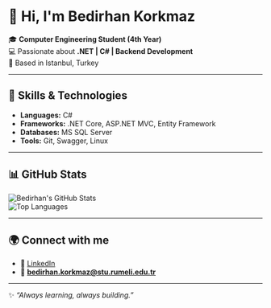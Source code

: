 # 👋 Hi, I'm Bedirhan Korkmaz  

🎓 **Computer Engineering Student (4th Year)**  
💻 Passionate about **.NET | C# | Backend Development**  
📍 Based in Istanbul, Turkey  

---

## 🚀 Skills & Technologies
- **Languages:** C#  
- **Frameworks:** .NET Core, ASP.NET MVC, Entity Framework  
- **Databases:** MS SQL Server
- **Tools:** Git, Swagger, Linux  

---

## 📊 GitHub Stats
![Bedirhan's GitHub Stats](https://github-readme-stats.vercel.app/api?username=Coder-HANN&show_icons=true&theme=radical)  
![Top Languages](https://github-readme-stats.vercel.app/api/top-langs/?username=Coder-HANN&layout=compact&theme=radical)

---

## 🌍 Connect with me
- 💼 [LinkedIn](https://www.linkedin.com/in/bedirhan-korkmaz-a81234243/)  
- 📧 **bedirhan.korkmaz@stu.rumeli.edu.tr**
  
---
✨ *“Always learning, always building.”*  
